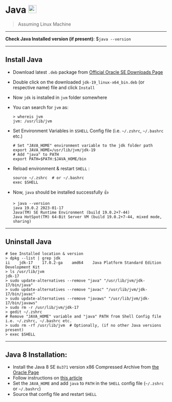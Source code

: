 # Java <img src='https://cdn-icons-png.flaticon.com/512/5968/5968282.png' width="25">

> Assuming Linux Machine

---

**Check Java Installed version (if present)**: $`java --version`

---

## Install Java

- Download latest `.deb` package from [Official Oracle SE Downloads Page](https://www.oracle.com/java/technologies/downloads/)
- Double click on the downloaded `jdk-19_linux-x64_bin.deb` (or respective name) file and click `Install`
- Now `jdk` is installed in `jvm` folder somewhere
- You can search for `jvm` as:

  ```shell
  > whereis jvm
  jvm: /usr/lib/jvm
  ```

- Set Environment Variables in `$SHELL` Config file (i.e. `~/.zshrc`, `~/.bashrc` etc.)

  ```shell
  # Set "JAVA_HOME" environment variable to the jdk folder path
  export JAVA_HOME=/usr/lib/jvm/jdk-19
  # Add "java" to PATH
  export PATH=$PATH:$JAVA_HOME/bin
  ```

- Reload environment & restart `SHELL` :

  ```shell
  source ~/.zshrc  # or ~/.bashrc
  exec $SHELL
  ```

- Now, `java` should be installed successfully :thumbsup:

  ```shell
  > java --version
  java 19.0.2 2023-01-17
  Java(TM) SE Runtime Environment (build 19.0.2+7-44)
  Java HotSpot(TM) 64-Bit Server VM (build 19.0.2+7-44, mixed mode, sharing)
  ```

---

## Uninstall Java

```shell
# See Installed location & version
> dpkg --list | grep jdk
ii    jdk-17    17.0.2-ga    amd64    Java Platform Standard Edition Development Kit
> ls /usr/lib/jvm
jdk-17
> sudo update-alternatives --remove "java" "/usr/lib/jvm/jdk-17/bin/java"
> sudo update-alternatives --remove "javac" "/usr/lib/jvm/jdk-17/bin/javac"
> sudo update-alternatives --remove "javaws" "/usr/lib/jvm/jdk-17/bin/javaws"
> sudo rm -r /usr/lib/jvm/jdk-17
> gedit ~/.zshrc
# Remove "JAVA_HOME" variable and "java" PATH from Shell Config file i.e. ~/.zshrc, ~/.bashrc etc.
> sudo rm -rf /usr/lib/jvm  # Optionally, (if no other Java versions present)
> exec $SHELL
```

---

## Java 8 Installation:

- Install the Java 8 SE `8u371` version x86 Compressed Archive from [the Oracle Page](https://www.oracle.com/java/technologies/downloads/)
- Follow instructions on [this article](https://docs.datastax.com/en/jdk-install/doc/jdk-install/installOracleJdkDeb.html)
- Set the `JAVA_HOME` and add `java` to `PATH` in the `SHELL` config file (`~/.zshrc` or `~/.bashrc`)
- Source that config file and restart `SHELL`
